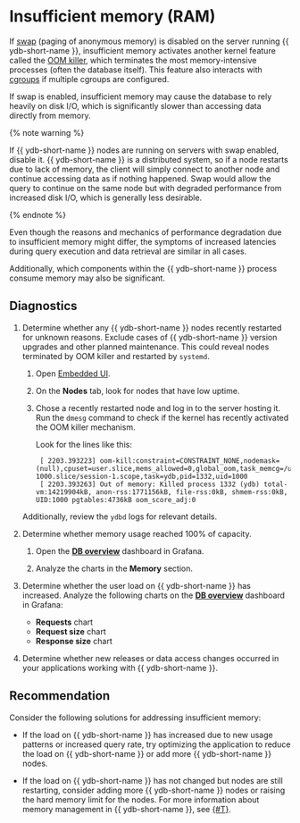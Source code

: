 # Insufficient memory (RAM)

If [swap](https://en.wikipedia.org/wiki/Memory_paging#Unix_and_Unix-like_systems) (paging of anonymous memory) is disabled on the server running {{ ydb-short-name }}, insufficient memory activates another kernel feature called the [OOM killer](https://en.wikipedia.org/wiki/Out_of_memory), which terminates the most memory-intensive processes (often the database itself). This feature also interacts with [cgroups](https://en.wikipedia.org/wiki/Cgroups) if multiple cgroups are configured.

If swap is enabled, insufficient memory may cause the database to rely heavily on disk I/O, which is significantly slower than accessing data directly from memory.

{% note warning %}

If {{ ydb-short-name }} nodes are running on servers with swap enabled, disable it. {{ ydb-short-name }} is a distributed system, so if a node restarts due to lack of memory, the client will simply connect to another node and continue accessing data as if nothing happened. Swap would allow the query to continue on the same node but with degraded performance from increased disk I/O, which is generally less desirable.

{% endnote %}

Even though the reasons and mechanics of performance degradation due to insufficient memory might differ, the symptoms of increased latencies during query execution and data retrieval are similar in all cases.

Additionally, which components within the  {{ ydb-short-name }} process consume memory may also be significant.

## Diagnostics

1. Determine whether any {{ ydb-short-name }} nodes recently restarted for unknown reasons. Exclude cases of {{ ydb-short-name }} version upgrades and other planned maintenance. This could reveal nodes terminated by OOM killer and restarted by `systemd`.

    1. Open [Embedded UI](../../../../reference/embedded-ui/index.md).

    1. On the **Nodes** tab, look for nodes that have low uptime.

    1. Chose a recently restarted node and log in to the server hosting it. Run the `dmesg` command to check if the kernel has recently activated the OOM killer mechanism.

        Look for the lines like this:

            [ 2203.393223] oom-kill:constraint=CONSTRAINT_NONE,nodemask=(null),cpuset=user.slice,mems_allowed=0,global_oom,task_memcg=/user.slice/user-1000.slice/session-1.scope,task=ydb,pid=1332,uid=1000
            [ 2203.393263] Out of memory: Killed process 1332 (ydb) total-vm:14219904kB, anon-rss:1771156kB, file-rss:0kB, shmem-rss:0kB, UID:1000 pgtables:4736kB oom_score_adj:0

    Additionally, review the `ydbd` logs for relevant details.


1. Determine whether memory usage reached 100% of capacity.

    1. Open the **[DB overview](../../../../reference/observability/metrics/grafana-dashboards.md#dboverview)** dashboard in Grafana.

    1. Analyze the charts in the **Memory** section.

1. Determine whether the user load on {{ ydb-short-name }} has increased. Analyze the following charts on the **[DB overview](../../../../reference/observability/metrics/grafana-dashboards.md#dboverview)** dashboard in Grafana:

    - **Requests** chart
    - **Request size** chart
    - **Response size** chart

1. Determine whether new releases or data access changes occurred in your applications working with {{ ydb-short-name }}.

## Recommendation

Consider the following solutions for addressing insufficient memory:

- If the load on {{ ydb-short-name }} has increased due to new usage patterns or increased query rate, try optimizing the application to reduce the load on {{ ydb-short-name }} or add more {{ ydb-short-name }} nodes.

- If the load on {{ ydb-short-name }} has not changed but nodes are still restarting, consider adding more {{ ydb-short-name }} nodes or raising the hard memory limit for the nodes. For more information about memory management in {{ ydb-short-name }}, see [{#T}](../../../../reference/configuration/index.md#memory-controller).



